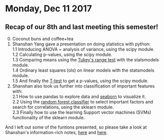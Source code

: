 # Monday, Dec 11 2017

## Recap of our 8th and last meeting this semester!
0. Coconut buns and coffee+tea
1. Shanshan Yang gave a presentation on doing statistics with python:<br>
  1.1 Introducing ANOVA = analysis of variance, using the scipy module.<br>
  1.2 Calculating p-values, using the scipy module.<br>
  1.3 Comparing means using the [Tukey's range test](https://en.wikipedia.org/wiki/Tukey%27s_range_test) with the statsmodels module.<br>
  1.4 Ordinary least squares (ols) on linear models with the statsmodels module.<br>
  1.5 And finally the [T-test](https://en.wikipedia.org/wiki/Student%27s_t-test) to get a p-values, using the scipy module.<br>
2. Shanshan also took us further into classification of important features with:<br>
  2.1 How to use pandas to explore data and [seaborn](https://seaborn.pydata.org/) to visualize it.<br>
  2.2 Using the [random forest classifier](https://en.wikipedia.org/wiki/Random_forest) to select important factors and search for correlations, using the sklearn module.<br>
  2.3 Finally how to use the learning Support vector machines (SVMs) functionality of the sklearn module.<br>

And I left out some of the funtions presented, so please take a look at Shanshan's information-rich notes, [here](http://prickly-pythons.github.io/python_code/A.anova.html) and [here](http://prickly-pythons.github.io/python_code/B.classification.html).
